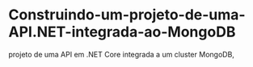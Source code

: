 # Construindo-um-projeto-de-uma-API.NET-integrada-ao-MongoDB
projeto de uma API em .NET Core integrada a um cluster MongoDB,
